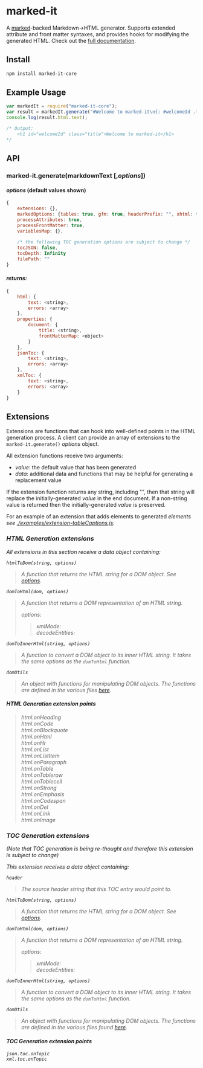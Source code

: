 # marked-it

A [marked](https://github.com/chjj/marked)-backed Markdown->HTML generator.  Supports extended attribute and front matter syntaxes, and provides hooks for modifying the generated HTML. Check out the [full documentation](https://ibm.github.io/marked-it/).

## Install

``` bash
npm install marked-it-core
```

## Example Usage

```js
var markedIt = require("marked-it-core");
var result = markedIt.generate("#Welcome to marked-it\n{: #welcomeId .title}\n");
console.log(result.html.text);

/* Output:
	<h1 id="welcomeId" class="title">Welcome to marked-it</h1>
*/

```

## API

### marked-it.generate(markdownText [,*options*])

#### *options* (default values shown)
```js
{
	extensions: {},
	markedOptions: {tables: true, gfm: true, headerPrefix: "", xhtml: true, langPrefix: "lang-"},
	processAttributes: true,
	processFrontMatter: true,
	variablesMap: {},
	
	/* the following TOC generation options are subject to change */
	tocJSON: false,
	tocDepth: Infinity
	filePath: ""
}
```

#### *returns:*
```js
{
	html: {
		text: <string>,
		errors: <array>
	},
	properties: {
		document: {
			title: <string>,
			frontMatterMap: <object>
		}
	},
	jsonToc: {
		text: <string>,
		errors: <array>
	},
	xmlToc: {
		text: <string>,
		errors: <array>
	}
}
```


## Extensions

Extensions are functions that can hook into well-defined points in the HTML generation process.  A client can provide an array of extensions to the `marked-it.generate()` *options* object.

All extension functions receive two arguments:
- *value*: the default value that has been generated
- *data*: additional data and functions that may be helpful for generating a replacement value

If the extension function returns any string, including "", then that string will replace the initially-generated *value* in the end document.  If a non-string value is returned then the initially-generated *value* is preserved.

For an example of an extension that adds *<caption>* elements to generated *<table>* elements see [./examples/extension-tableCaptions.js](./examples/extension-tableCaptions.js).

### HTML Generation extensions

All extensions in this section receive a *data* object containing:

`htmlToDom(string, options)`
> A function that returns the HTML string for a DOM object.  See [options](https://github.com/fb55/htmlparser2/blob/master/lib/Parser.js).

`domToHtml(dom, options)`
> A function that returns a DOM representation of an HTML string.
>
> *options*:  
>> *xmlMode*: <boolean>  
>> *decodeEntities*: <boolean>

`domToInnerHtml(string, options)`
> A function to convert a DOM object to its inner HTML string.  It takes the same *options* as the `domToHtml` function.

`domUtils`
> An object with functions for manipulating DOM objects.  The functions are defined in the various files [here](https://github.com/fb55/domutils/tree/master/lib).

#### HTML Generation extension points

> *html.onHeading*  
> *html.onCode*  
> *html.onBlockquote*  
> *html.onHtml*  
> *html.onHr*  
> *html.onList*  
> *html.onListItem*  
> *html.onParagraph*  
> *html.onTable*  
> *html.onTablerow*  
> *html.onTablecell*  
> *html.onStrong*  
> *html.onEmphasis*  
> *html.onCodespan*  
> *html.onDel*  
> *html.onLink*  
> *html.onImage*  

### TOC Generation extensions

*(Note that TOC generation is being re-thought and therefore this extension is subject to change)*

This extension receives a *data* object containing:

`header`
> The source header string that this TOC entry would point to.

`htmlToDom(string, options)`
> A function that returns the HTML string for a DOM object.  See [options](https://github.com/fb55/htmlparser2/blob/master/lib/Parser.js).

`domToHtml(dom, options)`
> A function that returns a DOM representation of an HTML string.
>
> *options*:  
>> *xmlMode*: <boolean>  
>> *decodeEntities*: <boolean>

`domToInnerHtml(string, options)`
> A function to convert a DOM object to its inner HTML string.  It takes the same *options* as the `domToHtml` function.

`domUtils`
> An object with functions for manipulating DOM objects.  The functions are defined in the various files found [here](https://github.com/fb55/domutils/tree/master/lib).

#### TOC Generation extension points

	json.toc.onTopic
	xml.toc.onTopic
